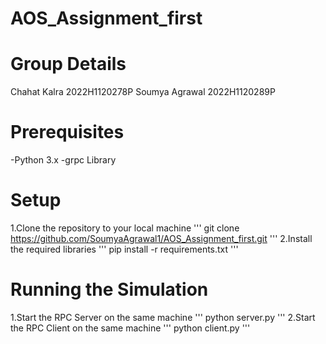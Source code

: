 # AOS_Assignment_first

# Group Details 
Chahat Kalra   2022H1120278P 
Soumya Agrawal 2022H1120289P

# Prerequisites
-Python 3.x
-grpc Library

# Setup
1.Clone the repository to your local machine
'''
git clone https://github.com/SoumyaAgrawal1/AOS_Assignment_first.git
'''
2.Install the required libraries
'''
pip install -r requirements.txt
'''
# Running the Simulation
1.Start the RPC Server on the same machine
'''
python server.py
'''
2.Start the RPC Client on the same machine
'''
python client.py
'''
